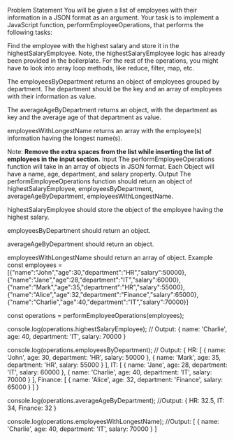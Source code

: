 Problem Statement
You will be given a list of employees with their information in a JSON format as an argument. Your task is to implement a JavaScript function, performEmployeeOperations, that performs the following tasks:


Find the employee with the highest salary and store it in the highestSalaryEmployee. Note, the highestSalaryEmployee logic has already been provided in the boilerplate. For the rest of the operations, you might have to look into array loop methods, like reduce, filter, map, etc.


The employeesByDepartment returns an object of employees grouped by department. The department should be the key and an array of employees with their information as value.


The averageAgeByDepartment returns an object, with the department as key and the average age of that department as value.


employeesWithLongestName returns an array with the employee(s) information having the longest name(s).




Note:
**Remove the extra spaces from the list while inserting the list of employees in the input section.**
Input
The performEmployeeOperations function will take in an array of objects in JSON format. Each Object will have a name, age, department, and salary property.
Output
The performEmployeeOperations function should return an object of highestSalaryEmployee, employeesByDepartment, averageAgeByDepartment, employeesWithLongestName.

highestSalaryEmployee should store the object of the employee having the highest salary.

employeesByDepartment should return an object.

averageAgeByDepartment should return an object.

employeesWithLongestName should return an array of object.
Example
const employees = [{"name":"John","age":30,"department":"HR","salary":50000},{"name":"Jane","age":28,"department":"IT","salary":60000},{"name":"Mark","age":35,"department":"HR","salary":55000},{"name":"Alice","age":32,"department":"Finance","salary":65000},{"name":"Charlie","age":40,"department":"IT","salary":70000}]

const operations = performEmployeeOperations(employees);

console.log(operations.highestSalaryEmployee); // Output: { name: 'Charlie', age: 40, department: 'IT', salary: 70000 }

console.log(operations.employeesByDepartment);
// Output:
{
HR: [
{ name: 'John', age: 30, department: 'HR', salary: 50000 },
{ name: 'Mark', age: 35, department: 'HR', salary: 55000 }
],
IT: [
{ name: 'Jane', age: 28, department: 'IT', salary: 60000 },
{ name: 'Charlie', age: 40, department: 'IT', salary: 70000 }
],
Finance: [ { name: 'Alice', age: 32, department: 'Finance', salary: 65000 } ]
}

console.log(operations.averageAgeByDepartment); //Output: { HR: 32.5, IT: 34, Finance: 32 }

console.log(operations.employeesWithLongestName); //Output: [ { name: 'Charlie', age: 40, department: 'IT', salary: 70000 } ]